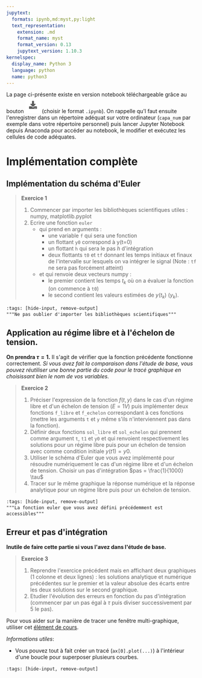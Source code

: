 ```yaml
---
jupytext:
  formats: ipynb,md:myst,py:light
  text_representation:
    extension: .md
    format_name: myst
    format_version: 0.13
    jupytext_version: 1.10.3
kernelspec:
  display_name: Python 3
  language: python
  name: python3
---
```

La page ci-présente existe en version notebook téléchargeable grâce au bouton ![Bouton](./images/bouton_tl.png) (choisir le format `.ipynb`). On rappelle qu'l faut ensuite l'enregistrer dans un répertoire adéquat sur votre ordinateur (`capa_num` par exemple dans votre répertoire personnel) puis lancer Jupyter Notebook depuis Anaconda pour accéder au notebook, le modifier et exécutez les cellules de code adéquates.

# Implémentation complète

## Implémentation du schéma d'Euler

> __Exercice 1__
> 1. Commencer par importer les bibliothèques scientifiques utiles : numpy, matplotlib.pyplot
> 2. Ecrire une fonction `euler` 
>     * qui prend en arguments :
>         * une variable `f` qui sera une fonction
>         * un flottant `y0` correspond à y(t=0)
>         * un flottant `h` qui sera le pas $h$ d'intégration
>         * deux flottants `t0` et `tf` donnant les temps initiaux et finaux de l'intervalle sur lesquels on va intégrer le signal (Note : `tf` ne sera pas forcément atteint)
>     * et qui renvoie deux vecteurs numpy : 
>         * le premier contient les temps $t_k$ où on a évaluer la fonction (on commence à `t0`)
>         * le second contient les valeurs estimées de $y(t_k)$ ($y_k$).

```{code-cell} ipython3
:tags: [hide-input, remove-output]
"""Ne pas oublier d'importer les bibliothèques scientifiques"""
```

## Application au régime libre et à l'échelon de tension.
__On prendra $\tau = 1$.__ Il s'agit de vérifier que la fonction précédente fonctionne correctement. _Si vous avez fait la comparaison dans l'étude de base, vous pouvez réutiliser une bonne partie du code pour le tracé graphique en choisissant bien le nom de vos variables._

> __Exercice 2__
> 1. Préciser l'expression de la fonction $f(t, y)$  dans le cas d'un régime libre et d'un échelon de tension ($E = 1V$) puis implémenter deux fonctions `f_libre` et `f_echelon` correspondant à ces fonctions (mettre les arguments `t` et `y` même s'ils n'interviennent pas dans la fonction).
> 2. Définir deux fonctions `sol_libre` et `sol_echelon` qui prennent comme argument `t`, `t1` et `y0` et qui renvoient respectivement les solutions pour un régime libre puis pour un échelon de tension avec comme condition initiale $y(t1) = y0$.
> 3. Utiliser le schéma d'Euler que vous avez implémenté pour résoudre numériquement le cas d'un régime libre et d'un échelon de tension. Choisir un pas d'intégration $pas = \frac{1}{1000} \tau$
> 4. Tracer sur le même graphique la réponse numérique et la réponse analytique pour un régime libre puis pour un échelon de tension.

```{code-cell} ipython3
:tags: [hide-input, remove-output]
"""La fonction euler que vous avez défini précédemment est accessibles"""
```

## Erreur et pas d'intégration
__Inutile de faire cette partie si vous l'avez dans l'étude de base.__

> __Exercice 3__
> 1. Reprendre l'exercice précédent mais en affichant deux graphiques (1 colonne et deux lignes) : les solutions analytique et numérique précédentes sur le premier et la valeur absolue des écarts entre les deux solutions sur le second graphique.
> 2. Etudier l'évolution des erreurs en fonction du pas d'intégration (commencer par un pas égal à $\tau$ puis diviser successivement par 5 le pas).

Pour vous aider sur la manière de tracer une fenêtre multi-graphique, utiliser cet [élément de cours](https://pcsi3physiquestan.github.io/intro_python/notebook/plus_loin.html).

_Informations utiles_:
* Vous pouvez tout à fait créer un tracé (`ax[0].plot(...)`) à l'intérieur d'une boucle pour superposer plusieurs courbes.

```{code-cell} ipython3
:tags: [hide-input, remove-output]

```

